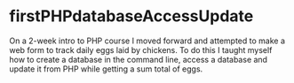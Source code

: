 # firstPHPdatabaseAccessUpdate
On a 2-week intro to PHP course I moved forward and attempted to make a web form to track daily eggs laid by chickens. To do this I taught myself how to create a database in the command line, access a database and update it from PHP while getting a sum total of eggs.

